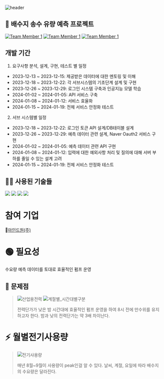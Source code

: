 ![header](https://capsule-render.vercel.app/api?type=waving&color=0:ec5c08,100:f73e26&FontColor=41544c&text=FianlProject&&animation=twinkling&fontSize=40&fontAlignY=50&fontAlign=50&height=180)


## 🧾 배수지 송수 유량 예측 프로젝트


[![Team Member 1](https://img.shields.io/badge/BE:전병건-8B00FF?style=social&logo=github)](https://github.com/wnahswl)
[![Team Member 1](https://img.shields.io/badge/DB:김지훈-8B00FF?style=social&logo=github)](https://github.com/housekjh1)
[![Team Member 1](https://img.shields.io/badge/FE:지병규-8B00FF?style=social&logo=github)](https://github.com/Read-Ji-Code)


## 개발 기간

1. 요구사항 분석, 설계, 구현, 테스트 별 일정
+ 2023-12-13 ~ 2023-12-15: 제공받은 데이터에 대한 멘토링 및 이해
+ 2023-12-18 ~ 2023-12-22: 각 서브시스템의 기초단계 설계 및 구현
+ 2023-12-26 ~ 2023-12-29: 로그인 시스템 구축과 인공지능 모델 학습
+ 2024-01-02 ~ 2024-01-05: API 서비스 구축
+ 2024-01-08 ~ 2024-01-12: 서비스 효율화
+ 2024-01-15 ~ 2024-01-19: 전체 서비스 안정화 테스트

2. 서브 시스템별 일정
+ 2023-12-18 ~ 2023-12-22: 로그인 토큰 API 설계/DB테이블 설계
+ 2023-12-26 ~ 2023-12-29: 예측 데이터 관련 설계, Naver Oauth2 서비스 구현
+ 2024-01-02 ~ 2024-01-05: 예측 데이터 관련 API 구현
+ 2024-01-08 ~ 2024-01-12: 입력에 대한 예외사항 처리 및 질의에 대해 서버 부하를 줄일 수 있는 설계 고려
+ 2024-01-15 ~ 2024-01-19: 전체 서비스 안정화 테스트

## 👨‍💻 사용된 기술들
<div>
<img src="https://img.shields.io/badge/spring-6DB33F?style=for-the-badge&logo=spring&logoColor=white"> 
<img src="https://img.shields.io/badge/mysql-4479A1?style=for-the-badge&logo=mysql&logoColor=white"> 
<img src="https://img.shields.io/badge/github-181717?style=for-the-badge&logo=github&logoColor=white">
<img src="https://img.shields.io/badge/flask-000000?style=for-the-badge&logo=flask&logoColor=white">
</div>





# 참여 기업
🔗[마인드원(주)](https://www.mind-one.co.kr/)

# 🟢 필요성
수요량 예측 데이터를 토대로 효율적인 펌프 운영

## 🧩 문제점
>![산업용전력](https://github.com/wnahswl/FinalProject/assets/65122056/8caebce2-1b58-4bf4-9ccc-ed0c594dc368) ![계절별_시간대별구분](https://github.com/wnahswl/FinalProject/assets/65122056/859df60d-0b0e-4995-91bd-4791ece2bb0e)
>
>전력단가가 낮은 밤 시간대에 효율적인 펌프 운영을 하여 8시 전에 만수위를 유지하고자 한다.
>밤과 낮의 전력단가는 약 3배 차이난다.


# ⚡ 월별전기사용량
>![전기샤용량](https://github.com/wnahswl/FinalProject/assets/65122056/89dc0e3e-bf63-462f-aa4e-1420c5bc89c5)
>
>매년 8월~9월이 사용량이 peak인걸 알 수 있다.
>날씨, 계절, 요일에 따라 배수지의 수요량은 달라진다.




